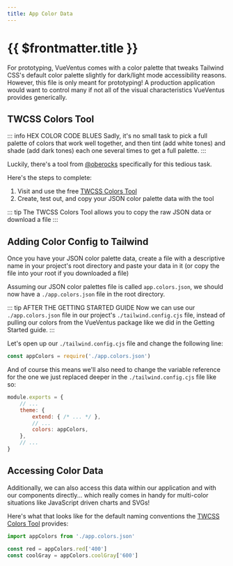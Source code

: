 ```yaml
---
title: App Color Data
---
```


<script setup>
    import DocsPackageVersion from '../../../src/views/compos/DocsPackageVersion.vue'
</script>
<!-- this page and navigation to it should all change to "app.colors.json File" -->






# {{ $frontmatter.title }}

For prototyping, VueVentus comes with a color palette that tweaks Tailwind CSS's default color palette slightly for dark/light mode accessibility reasons. However, this file is only meant for prototyping! A production application would want to control many if not all of the visual characteristics VueVentus provides generically.




## TWCSS Colors Tool

::: info HEX COLOR CODE BLUES
Sadly, it's no small task to pick a full palette of colors that work well together, and then tint (add white tones) and shade (add dark tones) each one several times to get a full palette.
:::

Luckily, there's a tool from [@oberocks](https://github.com/oberocks) specifically for this tedious task.

Here's the steps to complete:

1. Visit and use the free [TWCSS Colors Tool](https://tailwind.mattmct.com/)
1. Create, test out, and copy your JSON color palette data with the tool

::: tip
The TWCSS Colors Tool allows you to copy the raw JSON data or download a file
:::




## Adding Color Config to Tailwind

Once you have your JSON color palette data, create a file with a descriptive name in your project's root directory and paste your data in it (or copy the file into your root if you downloaded a file)


Assuming our JSON color palettes file is called `app.colors.json`, we should now have a `./app.colors.json` file in the root directory.

::: tip AFTER THE GETTING STARTED GUIDE
Now we can use our `./app.colors.json` file in our project's `./tailwind.config.cjs` file, instead of pulling our colors from the VueVentus package like we did in the Getting Started guide.
:::

Let's open up our `./tailwind.config.cjs` file and change the following line:

```javascript
const appColors = require('./app.colors.json')
```

And of course this means we'll also need to change the variable reference for the one we just replaced deeper in the `./tailwind.config.cjs` file like so: 

```javascript
module.exports = {
    // ...
    theme: {
        extend: { /* ... */ },
        // ...
        colors: appColors,
    },
    // ...
}
```




## Accessing Color Data

Additionally, we can also access this data within our application and with our components directly... which really comes in handy for multi-color situations like JavaScript driven charts and SVGs!

Here's what that looks like for the default naming conventions the [TWCSS Colors Tool](https://tailwind.mattmct.com/) provides:

```javascript
import appColors from './app.colors.json'

const red = appColors.red['400']
const coolGray = appColors.coolGray['600']
```






<DocsPackageVersion/>
